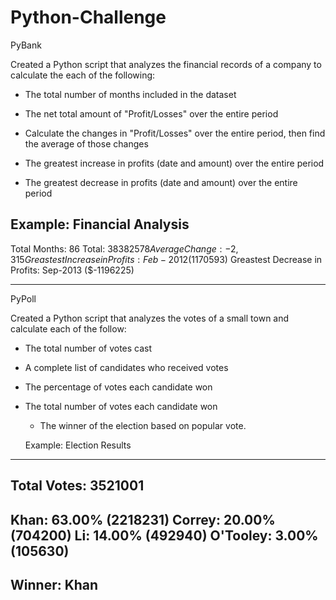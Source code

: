 # Python-Challenge

PyBank

Created a Python script that analyzes the financial records of a company to calculate the each of the following:

* The total number of months included in the dataset

* The net total amount of "Profit/Losses" over the entire period

* Calculate the changes in "Profit/Losses" over the entire period, then find the average of those changes

* The greatest increase in profits (date and amount) over the entire period

* The greatest decrease in profits (date and amount) over the entire period

Example:
Financial Analysis
----------------------------
Total Months: 86
Total: $38382578
Average Change: -2,315
Greastest Increase in Profits: Feb-2012  ($1170593)
Greastest Decrease in Profits: Sep-2013  ($-1196225)

--------------------------------------------------------------------------------------------------

PyPoll

Created a Python script that analyzes the votes of a small town and calculate each of the follow:

* The total number of votes cast

* A complete list of candidates who received votes

* The percentage of votes each candidate won

* The total number of votes each candidate won

  * The winner of the election based on popular vote.
  
  Example: 
Election Results
-----------------------
Total Votes: 3521001
-----------------------
Khan: 63.00% (2218231)
Correy: 20.00% (704200)
Li: 14.00% (492940)
O'Tooley: 3.00% (105630)
-----------------------
Winner: Khan
-----------------------


